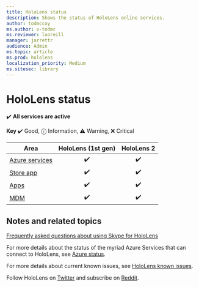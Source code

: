 ```yaml
---
title: HoloLens status
description: Shows the status of HoloLens online services. 
author: todmccoy
ms.author: v-todmc
ms.reviewer: luoreill
manager: jarrettr
audience: Admin
ms.topic: article
ms.prod: hololens
localization_priority: Medium 
ms.sitesec: library
---
```


# HoloLens status

✔️ **All services are active**

**Key** ✔️ Good, ⓘ Information, ⚠ Warning, ❌ Critical 

Area|HoloLens (1st gen)|HoloLens 2
----|:----:|:----:
[Azure services](https://status.azure.com/en-us/status)|✔️|✔️
[Store app](https://www.microsoft.com/store/collections/hlgettingstarted/hololens)|✔️|✔️
[Apps](https://www.microsoft.com/hololens/apps)|✔️|✔️
[MDM](https://docs.microsoft.com/en-us/hololens/hololens-enroll-mdm)|✔️|✔️

## Notes and related topics

[Frequently asked questions about using Skype for HoloLens](https://support.skype.com/en/faq/FA34641/frequently-asked-questions-about-using-skype-for-hololens)

For more details about the status of the myriad Azure Services that can connect to HoloLens, see [Azure status](https://azure.microsoft.com/en-us/status/).

For more details about current known issues, see [HoloLens known issues](https://docs.microsoft.com/en-us/windows/mixed-reality/hololens-known-issues).

Follow HoloLens on [Twitter](https://twitter.com/HoloLens) and subscribe on [Reddit](https://www.reddit.com/r/HoloLens/).
